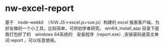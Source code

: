 # nw-excel-report
基于　node-webkit　（ＮＷ.JS＋excel.js+vue.js）构建的 excel 报表客户端，为好友做的一个小工具，比较简单，可供初学者研究。
win64_install_app 目录下是我打包好了的　windows 64系统的　安装程序（report.exe）,安装密码是英文单词 report ，可以任意使用。
